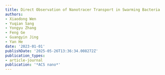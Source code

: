 ```yaml
---
title: Direct Observation of Nanotracer Transport in Swarming Bacteria during Antibiotic Adaptation
authors:
- Xiaodong Wen
- Yuqian Sang
- Yongyu Zhang
- Feng Ge
- Guangyin Jing
- Yan He
date: '2023-01-01'
publishDate: '2025-05-26T13:36:34.008272Z'
publication_types:
- article-journal
publication: '*ACS nano*'
---
```

